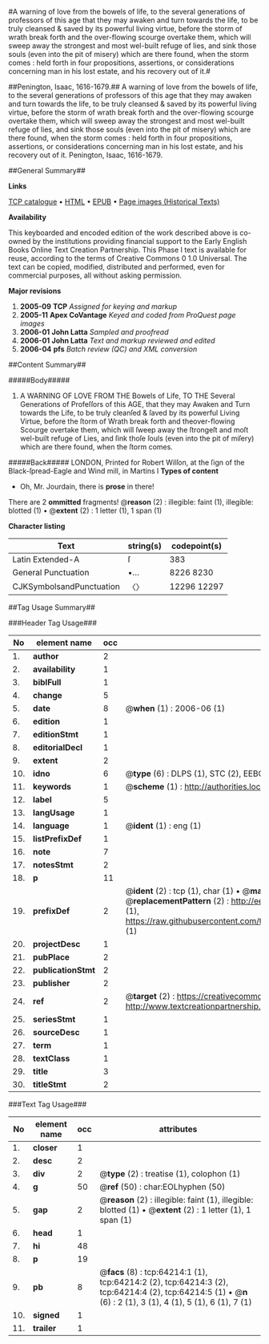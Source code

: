 #A warning of love from the bowels of life, to the several generations of professors of this age that they may awaken and turn towards the life, to be truly cleansed & saved by its powerful living virtue, before the storm of wrath break forth and the over-flowing scourge overtake them, which will sweep away the strongest and most wel-built refuge of lies, and sink those souls (even into the pit of misery) which are there found, when the storm comes : held forth in four propositions, assertions, or considerations concerning man in his lost estate, and his recovery out of it.#

##Penington, Isaac, 1616-1679.##
A warning of love from the bowels of life, to the several generations of professors of this age that they may awaken and turn towards the life, to be truly cleansed & saved by its powerful living virtue, before the storm of wrath break forth and the over-flowing scourge overtake them, which will sweep away the strongest and most wel-built refuge of lies, and sink those souls (even into the pit of misery) which are there found, when the storm comes : held forth in four propositions, assertions, or considerations concerning man in his lost estate, and his recovery out of it.
Penington, Isaac, 1616-1679.

##General Summary##

**Links**

[TCP catalogue](http://www.ota.ox.ac.uk/tcp/)  • 
[HTML](http://tei.it.ox.ac.uk/tcp/Texts-HTML/free/A54/A54074.html)  • 
[EPUB](http://tei.it.ox.ac.uk/tcp/Texts-EPUB/free/A54/A54074.epub) • 
[Page images (Historical Texts)](https://data.historicaltexts.jisc.ac.uk/view?pubId=eebo-12603030e&pageId=eebo-12603030e-64214-1)

**Availability**

This keyboarded and encoded edition of the
	       work described above is co-owned by the institutions
	       providing financial support to the Early English Books
	       Online Text Creation Partnership. This Phase I text is
	       available for reuse, according to the terms of Creative
	       Commons 0 1.0 Universal. The text can be copied,
	       modified, distributed and performed, even for
	       commercial purposes, all without asking permission.

**Major revisions**

1. __2005-09__ __TCP__ *Assigned for keying and markup*
1. __2005-11__ __Apex CoVantage__ *Keyed and coded from ProQuest page images*
1. __2006-01__ __John Latta__ *Sampled and proofread*
1. __2006-01__ __John Latta__ *Text and markup reviewed and edited*
1. __2006-04__ __pfs__ *Batch review (QC) and XML conversion*

##Content Summary##

#####Body#####

1. A WARNING OF LOVE FROM THE Bowels of Life, TO THE Several Generations of Profeſſors of this AGE, that they may Awaken and Turn towards the Life, to be truly cleanſed & ſaved by its powerful Living Virtue, before the ſtorm of Wrath break forth and theover-flowing Scourge overtake them, which will ſweep away the ſtrongeſt and moſt wel-built refuge of Lies, and ſink thoſe ſouls (even into the pit of miſery) which are there found, when the ſtorm comes.

#####Back#####
LONDON, Printed for Robert Wilſon, at the ſign of the Black-ſpread-Eagle and Wind mill, in Martins l
**Types of content**

  * Oh, Mr. Jourdain, there is **prose** in there!

There are 2 **ommitted** fragments! 
 @__reason__ (2) : illegible: faint (1), illegible: blotted (1)  •  @__extent__ (2) : 1 letter (1), 1 span (1)

**Character listing**


|Text|string(s)|codepoint(s)|
|---|---|---|
|Latin Extended-A|ſ|383|
|General Punctuation|•…|8226 8230|
|CJKSymbolsandPunctuation|〈〉|12296 12297|

##Tag Usage Summary##

###Header Tag Usage###

|No|element name|occ|attributes|
|---|---|---|---|
|1.|__author__|2||
|2.|__availability__|1||
|3.|__biblFull__|1||
|4.|__change__|5||
|5.|__date__|8| @__when__ (1) : 2006-06 (1)|
|6.|__edition__|1||
|7.|__editionStmt__|1||
|8.|__editorialDecl__|1||
|9.|__extent__|2||
|10.|__idno__|6| @__type__ (6) : DLPS (1), STC (2), EEBO-CITATION (1), OCLC (1), VID (1)|
|11.|__keywords__|1| @__scheme__ (1) : http://authorities.loc.gov/ (1)|
|12.|__label__|5||
|13.|__langUsage__|1||
|14.|__language__|1| @__ident__ (1) : eng (1)|
|15.|__listPrefixDef__|1||
|16.|__note__|7||
|17.|__notesStmt__|2||
|18.|__p__|11||
|19.|__prefixDef__|2| @__ident__ (2) : tcp (1), char (1)  •  @__matchPattern__ (2) : ([0-9\-]+):([0-9IVX]+) (1), (.+) (1)  •  @__replacementPattern__ (2) : http://eebo.chadwyck.com/downloadtiff?vid=$1&page=$2 (1), https://raw.githubusercontent.com/textcreationpartnership/Texts/master/tcpchars.xml#$1 (1)|
|20.|__projectDesc__|1||
|21.|__pubPlace__|2||
|22.|__publicationStmt__|2||
|23.|__publisher__|2||
|24.|__ref__|2| @__target__ (2) : https://creativecommons.org/publicdomain/zero/1.0/ (1), http://www.textcreationpartnership.org/docs/. (1)|
|25.|__seriesStmt__|1||
|26.|__sourceDesc__|1||
|27.|__term__|1||
|28.|__textClass__|1||
|29.|__title__|3||
|30.|__titleStmt__|2||


###Text Tag Usage###

|No|element name|occ|attributes|
|---|---|---|---|
|1.|__closer__|1||
|2.|__desc__|2||
|3.|__div__|2| @__type__ (2) : treatise (1), colophon (1)|
|4.|__g__|50| @__ref__ (50) : char:EOLhyphen (50)|
|5.|__gap__|2| @__reason__ (2) : illegible: faint (1), illegible: blotted (1)  •  @__extent__ (2) : 1 letter (1), 1 span (1)|
|6.|__head__|1||
|7.|__hi__|48||
|8.|__p__|19||
|9.|__pb__|8| @__facs__ (8) : tcp:64214:1 (1), tcp:64214:2 (2), tcp:64214:3 (2), tcp:64214:4 (2), tcp:64214:5 (1)  •  @__n__ (6) : 2 (1), 3 (1), 4 (1), 5 (1), 6 (1), 7 (1)|
|10.|__signed__|1||
|11.|__trailer__|1||
